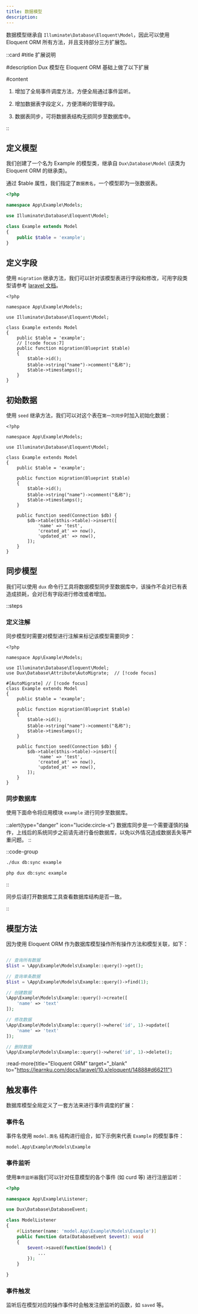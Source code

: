 ```yaml
---
title: 数据模型
description:
---
```


数据模型继承自 `Illuminate\Database\Eloquent\Model`，因此可以使用 Eloquent ORM 所有方法，并且支持部分三方扩展包。


::card
#title
扩展说明

#description
Dux 模型在 Eloquent ORM 基础上做了以下扩展

#content

1. 增加了全局事件调度方法，方便全局通过事件监听。

2. 增加数据表字段定义，方便清晰的管理字段。

3. 数据表同步，可将数据表结构无损同步至数据库中。

::




## 定义模型

我们创建了一个名为 Example 的模型类，继承自 `Dux\Database\Model` (该类为 Eloquent ORM 的继承类)。

通过 $table 属性，我们指定了`数据表名`，一个模型即为一张数据表。

```php
<?php

namespace App\Example\Models;

use Illuminate\Database\Eloquent\Model;

class Example extends Model
{
    public $table = 'example';
}

```


## 定义字段

使用 `migration` 继承方法，我们可以针对该模型表进行字段和修改，可用字段类型请参考 [laravel 文档](https://learnku.com/docs/laravel/10.x/migrations/14885#b419dd)。


```php{11-16}
<?php

namespace App\Example\Models;

use Illuminate\Database\Eloquent\Model;

class Example extends Model
{
    public $table = 'example';
    // [!code focus:7]
    public function migration(Blueprint $table)
    { 
        $table->id();
        $table->string("name")->comment("名称");
        $table->timestamps();
    }
}

```

## 初始数据

使用 `seed` 继承方法，我们可以对这个表在`第一次同步`时加入初始化数据：


```php{18-24}
<?php

namespace App\Example\Models;

use Illuminate\Database\Eloquent\Model;

class Example extends Model
{
    public $table = 'example';
    
    public function migration(Blueprint $table)
    { 
        $table->id();
        $table->string("name")->comment("名称");
        $table->timestamps();
    }
    
    public function seed(Connection $db) {
        $db->table($this->table)->insert([
            'name' => 'test',
            'created_at' => now(),
            'updated_at' => now(),
        ]);
    }
}

```

## 同步模型

我们可以使用 `dux` 命令行工具将数据模型同步至数据库中，该操作不会对已有表造成损耗，会对已有字段进行修改或者增加。


::steps
### 定义注解

同步模型时需要对模型进行注解来标记该模型需要同步：


```php{6-8}
<?php

namespace App\Example\Models;

use Illuminate\Database\Eloquent\Model;
use Dux\Database\Attribute\AutoMigrate;  // [!code focus]

#[AutoMigrate] // [!code focus]
class Example extends Model
{
    public $table = 'example';
    
    public function migration(Blueprint $table)
    { 
        $table->id();
        $table->string("name")->comment("名称");
        $table->timestamps();
    }
    
    public function seed(Connection $db) {
        $db->table($this->table)->insert([
            'name' => 'test',
            'created_at' => now(),
            'updated_at' => now(),
        ]);
    }
}

```

### 同步数据库

使用下面命令将应用模块 `example` 进行同步至数据库。

::alert{type="danger" icon="lucide:circle-x"}
数据库同步是一个需要谨慎的操作，上线后的系统同步之前请先进行备份数据库，以免以外情况造成数据丢失等严重问题。
::

::code-group

```bash [Linux + Macos]
./dux db:sync example
```

```bash [windows]
php dux db:sync example
```
::

同步后请打开数据库工具查看数据库结构是否一致。

::


## 模型方法

因为使用 Eloquent ORM 作为数据库模型操作所有操作方法和模型关联，如下：

```php

// 查询所有数据
$list = \App\Example\Models\Example::query()->get();

// 查询单条数据
$list = \App\Example\Models\Example::query()->find(1);

// 创建数据
\App\Example\Models\Example::query()->create([
    'name' => 'text'
]);

// 修改数据
\App\Example\Models\Example::query()->where('id', 1)->update([
    'name' => 'text'
]);

// 删除数据
\App\Example\Models\Example::query()->where('id', 1)->delete();

```

:read-more{title="Eloquent ORM" target="_blank" to="https://learnku.com/docs/laravel/10.x/eloquent/14888#d66211"}

## 触发事件

数据库模型全局定义了一套方法来进行事件调度的扩展：

### 事件名

事件名使用 `model.类名` 结构进行组合，如下示例来代表 `Example` 的模型事件：

```
model.App\Example\Models\Example
```

### 事件监听

使用`事件监听器`我们可以针对任意模型的各个事件 (如 curd 等) 进行注册监听：

```php
<?php

namespace App\Example\Listener;

use Dux\Database\DatabaseEvent;

class ModelListener
{
    #[Listener(name: 'model.App\Example\Models\Example')]
    public function data(DatabaseEvent $event): void
    {
        $event->saved(function($model) {
            ...
        });
    }

}
```

### 事件触发

监听后在模型对应的操作事件时会触发注册监听的函数，如 `saved` 等。